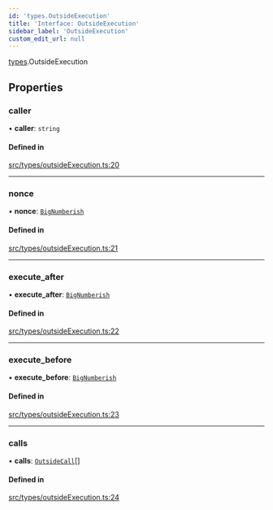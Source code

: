```yaml
---
id: 'types.OutsideExecution'
title: 'Interface: OutsideExecution'
sidebar_label: 'OutsideExecution'
custom_edit_url: null
---
```


[types](../namespaces/types.md).OutsideExecution

## Properties

### caller

• **caller**: `string`

#### Defined in

[src/types/outsideExecution.ts:20](https://github.com/starknet-io/starknet.js/blob/v7.6.4/src/types/outsideExecution.ts#L20)

---

### nonce

• **nonce**: [`BigNumberish`](../namespaces/types.md#bignumberish)

#### Defined in

[src/types/outsideExecution.ts:21](https://github.com/starknet-io/starknet.js/blob/v7.6.4/src/types/outsideExecution.ts#L21)

---

### execute_after

• **execute_after**: [`BigNumberish`](../namespaces/types.md#bignumberish)

#### Defined in

[src/types/outsideExecution.ts:22](https://github.com/starknet-io/starknet.js/blob/v7.6.4/src/types/outsideExecution.ts#L22)

---

### execute_before

• **execute_before**: [`BigNumberish`](../namespaces/types.md#bignumberish)

#### Defined in

[src/types/outsideExecution.ts:23](https://github.com/starknet-io/starknet.js/blob/v7.6.4/src/types/outsideExecution.ts#L23)

---

### calls

• **calls**: [`OutsideCall`](types.OutsideCall.md)[]

#### Defined in

[src/types/outsideExecution.ts:24](https://github.com/starknet-io/starknet.js/blob/v7.6.4/src/types/outsideExecution.ts#L24)
